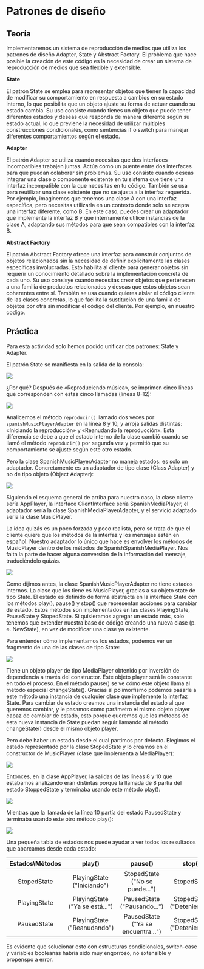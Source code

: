 # Patrones de diseño


## Teoría

Implementaremos un sistema de reproducción de medios que utiliza los patrones de diseño Adapter, State y Abstract Factory.
El problema que hace posible la creación de este código es la necesidad de crear un sistema de reproducción de medios que sea flexible y extensible.

**State**

El patrón State se emplea para representar objetos que tienen la capacidad de modificar su comportamiento en respuesta a cambios en su estado interno, lo que posibilita que un objeto ajuste su forma de actuar cuando su estado cambia. Su uso consiste cuando tienes un objeto que puede tener diferentes estados y deseas que responda de manera diferente según su estado actual, lo que previene la necesidad de utilizar múltiples construcciones condicionales, como sentencias if o switch para manejar diferentes comportamientos según el estado.

**Adapter**

El patrón Adapter se utiliza cuando necesitas que dos interfaces incompatibles trabajen juntas. Actúa como un puente entre dos interfaces para que puedan colaborar sin problemas. Su uso consiste cuando deseas integrar una clase o componente existente en tu sistema que tiene una interfaz incompatible con la que necesitas en tu código. También se usa para reutilizar una clase existente que no se ajusta a la interfaz requerida. Por ejemplo, imaginemos que tenemos una clase A con una interfaz específica, pero necesitas utilizarla en un contexto donde solo se acepta una interfaz diferente, como B. En este caso, puedes crear un adaptador que implemente la interfaz B y que internamente utilice instancias de la clase A, adaptando sus métodos para que sean compatibles con la interfaz B.

**Abstract Factory**

El patrón Abstract Factory ofrece una interfaz para construir conjuntos de objetos relacionados sin la necesidad de definir explícitamente las clases específicas involucradas. Esto habilita al cliente para generar objetos sin requerir un conocimiento detallado sobre la implementación concreta de cada uno. Su uso consisye cuando necesitas crear objetos que pertenecen a una familia de productos relacionados y deseas que estos objetos sean coherentes entre sí. También se usa cuando quieres aislar el código cliente de las clases concretas, lo que facilita la sustitución de una familia de objetos por otra sin modificar el código del cliente. Por ejemplo, en nuestro codigo.

## Práctica

Para esta actividad solo hemos podido unificar dos patrones: State y Adapter. 

El patrón State se manifiesta en la salida de la consola:

![](sources/2023-10-02-01-34-52.png)

¿Por qué? Después de «Reproduciendo música», se imprimen cinco líneas que corresponden con estas cinco llamadas (líneas 8-12):

![](sources/2023-10-02-01-36-12.png)

Analicemos el método `reproducir()` llamado dos veces por `spanishMusicPlayerAdapter` en la línea 8 y 10, y arroja salidas distintas: «Iniciando la reproducción» y «Reanudando la reproducción». Esta diferencia se debe a que el estado interno de la clase cambió cuando se llamó el método `reproducir()` por segunda vez y permitió que su comportamiento se ajuste según este otro estado.

Pero la clase SpanishMusicPlayerAdapter no maneja estados: es solo un adaptador. Concretamente es un adaptador de tipo clase (Class Adapter) y no de tipo objeto (Object Adapter):

![](sources/2023-10-02-01-54-53.png)

Siguiendo el esquema general de arriba para nuestro caso, la clase cliente sería AppPlayer, la interface ClientInterface sería SpanishMediaPlayer, el adaptador sería la clase SpanishMediaPlayerAdapter, y el servicio adaptado sería la clase MusicPlayer.

La idea quizás es un poco forzada y poco realista, pero se trata de que el cliente quiere que los métodos de la interfaz y los mensajes estén en español. Nuestro adaptador lo único que hace es envolver los métodos de MusicPlayer dentro de los métodos de SpanishSpanishMediaPlayer. Nos falta la parte de hacer alguna conversión de la información del mensaje, traduciéndolo quizás.

![](sources/2023-10-02-02-07-16.png)

Como dijimos antes, la clase SpanishMusicPlayerAdapter no tiene estados internos. La clase que los tiene es MusicPlayer, gracias a su objeto state de tipo State. El estado es definido de forma abstracta en la interface State con los métodos play(), pause() y stop() que representan acciones para cambiar de estado. Estos métodos son implementados en las clases PlayingState, PauseState y StopedState. Si quisieramos agregar un estado más, solo tenemos que extender nuestra base de código creando una nueva clase (p. e. NewState), en vez de modificar una clase ya existente.

Para entender cómo implementamos los estados, podemos ver un fragmento de una de las clases de tipo State:

![](sources/2023-10-02-02-19-44.png)

Tiene un objeto player de tipo MediaPlayer obtenido por inversión de dependencia a través del constructor. Este objeto player será la constante en todo el proceso. En el método pause() se ve cómo este objeto llama al método especial changeState(). Gracias al polimorfismo podemos pasarle a este método una instancia de cualquier clase que implemente la interfaz State. Para cambiar de estado creamos una instancia del estado al que queremos cambiar, y le pasamos como parámetro el mismo objeto player capaz de cambiar de estado, esto porque queremos que los métodos de esta nueva instancia de State puedan seguir llamando al método changeState() desde el mismo objeto player.

Pero debe haber un estado desde el cual partimos por defecto. Elegimos el estado representado por la clase StopedState y lo creamos en el constructor de MusicPlayer (clase que implementa a MediaPlayer):

![](sources/2023-10-02-02-45-30.png)

Entonces, en la clase AppPlayer, la salidas de las líneas 8 y 10 que estabamos analizando eran distintas porque la llamada de 8 partía del estado StoppedState y terminaba usando este método play():

![](sources/2023-10-02-02-48-37.png)

Mientras que la llamada de la línea 10 partía del estado PausedState y terminaba usando este otro método play():

![](sources/2023-10-02-02-51-43.png)

Una pequeña tabla de estados nos puede ayudar a ver todos los resultados que abarcamos desde cada estado:

| Estados\Métodos | play() | pause() | stop() |
|:---:|:---:|:---:|:---:|
| StopedState | PlayingState ("Iniciando") | StopedState ("No se puede...") | StopedState |
| PlayingState | PlayingState ("Ya se está...") | PausedState ("Pausando...") | StopedState ("Deteniendo") |
| PausedState | PlayingState ("Reanudando") | PausedState ("Ya se encuentra...") | StopedState ("Deteniendo") |

Es evidente que solucionar esto con estructuras condicionales, switch-case y variables booleanas habría sido muy engorroso, no extensible y propenspo a error.